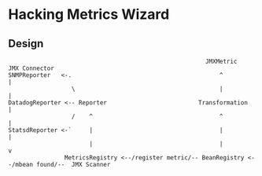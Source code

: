 # Hacking Metrics Wizard


## Design

                                                            JMXMetric                     JMX Connector
    SNMPReporter   <-.                                          ^                               |
                      \                                         |                               |
    DatadogReporter <-- Reporter                          Transformation                        |
                      /    ^                                    ^                               |
    StatsdReporter <-`     |                                    |                               |
                           |                                    |                               v
                    MetricsRegistry <--/register metric/-- BeanRegistry <--/mbean found/--  JMX Scanner






